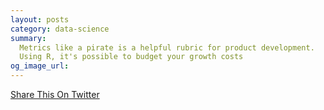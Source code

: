 ```yaml
---
layout: posts
category: data-science
summary:
  Metrics like a pirate is a helpful rubric for product development.
  Using R, it's possible to budget your growth costs
og_image_url: 
---
```

<a href="https://twitter.com/share" class="twitter-share-button"
data-via="brycemcd" data-size="large" data-related="brycemcd"
data-text="Comparing weather data using ggplot in R"
data-count="none" data-hashtags="rstats,weather">Share This On Twitter</a>
